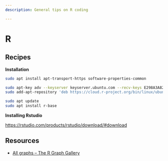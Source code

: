 ```yaml
---
description: General tips on R coding

---
```


# R

## Recipes

**Installation**

```bash
sudo apt install apt-transport-https software-properties-common

sudo apt-key adv --keyserver keyserver.ubuntu.com --recv-keys E298A3A825C0D65DFD57CBB651716619E084DAB9
sudo add-apt-repository 'deb https://cloud.r-project.org/bin/linux/ubuntu bionic-cran35/'

sudo apt update
sudo apt install r-base
```

**Installing Rstudio**

https://rstudio.com/products/rstudio/download/#download

## Resources

- [All graphs – The R Graph Gallery](https://www.r-graph-gallery.com/all-graphs/)

